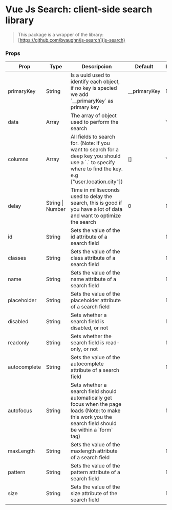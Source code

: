 # Vue Js Search: client-side search library

> This package is a wrapper of the library: [https://github.com/bvaughn/js-search](js-search)

### Props

<table>
    <thead>
        <tr>
            <th>Prop</th>
            <th>Type</th>
            <th>Descripcion</th>
            <th>Default</th>
            <th>Required</th>
        </tr>
    </thead>
    <tbody>
    	<tr>
          <td>primaryKey</td>
          <td>String</td>
          <td>Is a uuid used to identify each object, if no key is specied we add `__primaryKey` as primary key
          <td>__primaryKey</td>
          <td>No</td>
        </tr>
        <tr>
            <td>data</td>
            <td>Array</td>
            <td>The array of object used to perform the search</td>
            <td></td>
            <td>Yes</td>
        </tr>
        <tr>
            <td>columns</td>
            <td>Array</td>
            <td>All fields to search for. (Note: if you want to search for a deep key you should use a `.` to specify where to find the key. e.g ["user.location.city"])</td>
            <td>[]</td>
            <td>Yes</td>
        </tr>
           <tr>
            <td>delay</td>
            <td>String | Number</td>
            <td>Time in milliseconds used to delay the search, this is good if you have a lot of data and want to optimize the search</td> 
            <td>0</td>
            <td>No</td>
        </tr>
        <tr>
            <td>id</td>
            <td>String</td>
            <td>Sets the value of the id attribute of a search field</td>
            <td></td>
            <td>No</td>
        </tr>
        <tr>
            <td>classes</td>
            <td>String</td>
            <td>Sets the value of the class attribute of a search field</td>
            <td></td>
            <td>No</td>
        </tr>
		<tr>
            <td>name</td>
            <td>String</td>
            <td>Sets the value of the name attribute of a search field</td>
            <td></td>
            <td>No</td>
        </tr>
        <tr>
            <td>placeholder</td>
            <td>String</td>
            <td>Sets the value of the placeholder attribute of a search field</td>
            <td></td>
            <td>No</td>
        </tr>
        <tr>
            <td>disabled</td>
            <td>String</td>
            <td>Sets whether a search field is disabled, or not</td>
            <td></td>
            <td>No</td>
        </tr>
        <tr>
            <td>readonly</td>
            <td>String</td>
            <td>Sets whether the search field is read-only, or not</td>
            <td></td>
            <td>No</td>
        </tr>
        <tr>
            <td>autocomplete</td>
            <td>String</td>
            <td>Sets the value of the autocomplete attribute of a search field</td>
            <td></td>
            <td>No</td>
        </tr>
        <tr>
            <td>autofocus</td>
            <td>String</td>
            <td>Sets whether a search field should automatically get focus when the page loads (Note: to make this work you the search field should be within a `form` tag)</td>
            <td></td>
            <td>No</td>
        </tr>
        <tr>
            <td>maxLength</td>
            <td>String</td>
            <td>Sets the value of the maxlength attribute of a search field</td>
            <td></td>
            <td>No</td>
        </tr>
        <tr>
            <td>pattern</td>
            <td>String</td>
            <td>Sets the value of the pattern attribute of a search field</td>
            <td></td>
            <td>No</td>
        </tr>
        <tr>
            <td>size</td>
            <td>String</td>
            <td>Sets the value of the size attribute of the search field</td>
            <td></td>
            <td>No</td>
        </tr>
    </tbody>
</table>
